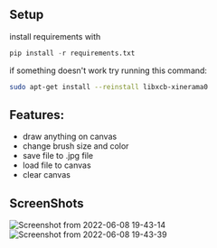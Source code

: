 ## Setup
install requirements with 
```python
pip install -r requirements.txt
```
if something doesn't work try running this command:
```bash
sudo apt-get install --reinstall libxcb-xinerama0
```

## Features:
- draw anything on canvas
- change brush size and color
- save file to .jpg file
- load file to canvas
- clear canvas

## ScreenShots
![Screenshot from 2022-06-08 19-43-14](https://user-images.githubusercontent.com/51704650/172683235-c7c7f2cd-6022-4425-a506-795292fc4061.png)
![Screenshot from 2022-06-08 19-43-39](https://user-images.githubusercontent.com/51704650/172683226-9034a100-0fd4-4d64-8c86-a8539ac8ce8f.png)

